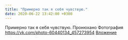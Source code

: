 ```yaml
---
title: "Примерно так я себя чувствую."
date: 2020-06-22 13:42:00 +0300
---
```


Примерно так я себя чувствую.
Пронюхано
Фотография
<a class="vk-attach" href="https://vk.com/photo-60440134_457273954">https://vk.com/photo-60440134_457273954</a>
<a class="vk-attach" href="https://vk.com/photo-60440134_457273954">Вложение</a>

